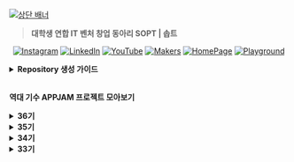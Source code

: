 [![상단 배너](https://github.com/user-attachments/assets/e939dc79-7006-4a4c-9788-c799cb36aa48)](https://www.sopt.org/)

> **대학생 연합 IT 벤처 창업 동아리 SOPT | 솝트**

<div align=center>
  

[![Instagram](https://img.shields.io/badge/Instagram-E4405F?logo=Instagram&logoColor=white)](https://www.instagram.com/sopt_official/)
[![LinkedIn](https://img.shields.io/badge/LinkedIn-0A66C2?logo=linkedIn&logoColor=white)](https://www.linkedin.com/company/sopt-official/)
[![YouTube](https://img.shields.io/badge/YouTube-FF0000?logo=YouTube&logoColor=white)](https://www.youtube.com/channel/UCui_xDNrVlxAuGJUV8zmN6A)
[![Makers](https://img.shields.io/badge/-makers-000000?style=flat&logo=Github)](https://github.com/sopt-makers/)
[![HomePage](https://img.shields.io/badge/-Official_Site-1E293B?style=flat)](https://www.sopt.org/)
[![Playground](https://img.shields.io/badge/-playground-495870?style=flat)](https://playground.sopt.org/)

</div>

<details>
<summary><b>Repository 생성 가이드</b></summary>
  
</br>
레포지토리를 쉽게 찾기 위해 다음 컨벤션을 지켜주세요:

</br>

**`{기수}-{활동 타입}-{파트}-{이름}`**

</br>
  
**활동 타입 예시**
| 활동 타입       | 예시 컨벤션                                   |
|----------------|-----------------------------------------------|
| 스터디         | `36-STUDY-SERVER-{스터디 이름}`               |
| 솝커톤         | `36-SOPKATHON-SERVER-{팀 이름}`               |
| 합동 세미나    | `36-COLLABORATION-SERVER-{팀 이름}`           |

**파트명**

- `iOS`
- `ANDROID`
- `WEB`
- `SERVER`

</details>
</br>

**역대 기수 APPJAM 프로젝트 모아보기**

<!-- 36기 -->
<details>
  <summary><b>36기</b></summary>
Comming Soon 🔜
</details>

<!-- 35기 -->
<details>
  <summary><b>35기</b></summary>

<details>

  <summary>WEB</summary>
  <div align="center">
    <table>
      <tr>
        <td align="center" width="33%">
          <img src="https://github.com/user-attachments/assets/5f58d95f-b66a-4f22-ab9f-86dec779953d" width="150" /><br/>
          <strong>confeti</strong><br/>
          <a href="https://github.com/team-confeti/confeti-client" target="_blank">🌐 WEB</a><br/>
          <a href="https://github.com/team-confeti/confeti-server">🖥️ SERVER</a>
        </td>
        <td align="center" width="33%">
          <img src="https://s3.ap-northeast-2.amazonaws.com/sopt-makers-internal//prod/image/project/46a0a6ea-0037-4704-8617-8183a37fdd69-Group%202085665298.png" width="150" /><br/>
          <strong>daruda</strong><br/>
          <a href="https://github.com/Tool-daruda/daruda-frontend">🌐 WEB</a><br/>
          <a href="https://github.com/Tool-daruda/35-APPJAM-SERVER-DARUDA">🖥️ SERVER</a>
        </td>
        <td align="center" width="33%">
          <img src="https://s3.ap-northeast-2.amazonaws.com/sopt-makers-internal//prod/image/project/d2f7de57-0c82-45b8-9c15-b161bb80efa0-pg_logo.png" width="150" /><br/>
          <strong>Dash</strong><br/>
          <a href="https://github.com/team-da-sh/dash-client">🌐 WEB</a><br/>
          <a href="https://github.com/team-da-sh/dash-server">🖥️ SERVER</a>
        </td>
      </tr>
      <tr>
        <td align="center" width="33%">
          <img src="https://s3.ap-northeast-2.amazonaws.com/sopt-makers-internal//prod/image/project/eef6a857-b300-46a0-b49e-69b40ba6b00f-300_300.png" width="150" /><br/>
          <strong>절로가</strong><br/>
          <a href="https://github.com/JEOLLOGA/JEOLLOGA-CLIENT">🌐 WEB</a><br/>
          <a href="https://github.com/JEOLLOGA/JEOLLOGA_SERVER">🖥️ SERVER</a>
        </td>
        <td align="center" width="33%">
          <img src="https://s3.ap-northeast-2.amazonaws.com/sopt-makers-internal//prod/image/project/59a1e5ea-697f-40fa-8446-9abbe93e8579-%EB%A1%9C%EA%B3%A0.png" width="150" /><br/>
          <strong>코코스</strong><br/>
          <a href="https://github.com/cocos-pet/cocos-frontend">🌐 WEB</a><br/>
          <a href="https://github.com/cocos-pet/cocos-backend">🖥️ SERVER</a>
        </td>
        <td align="center" width="33%">
          <img src="https://s3.ap-northeast-2.amazonaws.com/sopt-makers-internal//prod/image/project/b1ad006d-fec5-4a17-a796-97ac3949296b-whipee_logo.png" width="150" /><br/>
          <strong>휘피</strong><br/>
          <a href="https://github.com/SOPT-all/35-APPJAM-WEB-CAKEY">🌐 WEB</a><br/>
          <a href="https://github.com/SOPT-all/35-APPJAM-server-CAKEY">🖥️ SERVER</a>
        </td>
      </tr>
    </table>
  </div>
</details>

<details>
  <summary>APP</summary>
    
  <div align="center">
    <table>
      <tr>
        <td align="center" width="33%">
          <img src="https://s3.ap-northeast-2.amazonaws.com/sopt-makers-internal//prod/image/project/0e6442d6-812a-40eb-a7e4-0445e6ff6582-logo_final.png" width="150" /><br/>
          <strong>acon</strong><br/>
          <a href="https://github.com/AconInc/ACON-Android">🤖 ANDROID</a><br/>
          <a href="https://github.com/AconInc/ACON-iOS">🍎 iOS</a><br/>
          <a href="https://github.com/AconInc/ACON-SERVER">🖥️ SERVER</a>
        </td>
        <td align="center" width="33%">
          <img src="https://s3.ap-northeast-2.amazonaws.com/sopt-makers-internal//prod/image/project/04aa350f-3dda-493b-ae29-0676b4f58af7-logo.png" width="150" /><br/>
          <strong>Roomie</strong><br/>
          <a href="https://github.com/WeAreRoommies/Roomie-Android">🤖 ANDROID</a><br/>
          <a href="https://github.com/WeAreRoommies/Roomie-iOS">🍎 iOS</a><br/>
          <a href="https://github.com/WeAreRoommies/Roomie-Server">🖥️ SERVER</a>
        </td>
        <td align="center" width="33%">
          <img src="https://s3.ap-northeast-2.amazonaws.com/sopt-makers-internal//prod/image/project/a09e555f-ca00-4484-aefb-925f6886ad8f-spoony_logo_main.png" width="150" /><br/>
          <strong>Spoony</strong><br/>
          <a href="https://github.com/spooooony/Spoony-Android">🤖 ANDROID</a><br/>
          <a href="https://github.com/spooooony/Spoony-iOS">🍎 iOS</a><br/>
          <a href="https://github.com/spooooony/Spoony-Server">🖥️ SERVER</a>
        </td>
      </tr>
      <tr>
        <td align="center" width="33%">
          <img src="https://s3.ap-northeast-2.amazonaws.com/sopt-makers-internal//prod/image/project/65c69c41-7b9c-4b6e-b1a2-bdac4363a5ba-IMG_3287.png" width="150" /><br/>
          <strong>공백</strong><br/>
          <a href="https://github.com/Team-GONG-BAEK/gong-baek-android">🤖 ANDROID</a><br/>
          <a href="https://github.com/Team-GONG-BAEK/gong-baek-iOS">🍎 iOS</a><br/>
          <a href="https://github.com/Team-GONG-BAEK/gong-baek-server">🖥️ SERVER</a>
        </td>
        <td align="center" width="33%">
          <img src="https://s3.ap-northeast-2.amazonaws.com/sopt-makers-internal//prod/image/project/1b6677c5-6a61-4f03-ad8c-ccf3f3094d5b-%E1%84%8B%E1%85%A2%E1%86%B8%E1%84%85%E1%85%A9%E1%84%80%E1%85%A9.png" width="150" /><br/>
          <strong>납작마켓</strong><br/>
          <a href="https://github.com/napzakmarket/Napzak-Android">🤖 ANDROID</a><br/>
          <a href="https://github.com/napzakmarket/Napzak-iOS">🍎 iOS</a><br/>
          <a href="https://github.com/napzakmarket/Napzak-BE">🖥️ SERVER</a>
        </td>
        <td align="center" width="33%">
          <img src="https://s3.ap-northeast-2.amazonaws.com/sopt-makers-internal//prod/image/project/2e3922f1-9a5a-4d08-8a23-2b8384369676-logo_final.png" width="150" /><br/>
          <strong>메멘토</strong><br/>
          <a href="https://github.com/dev-memento/ANDROID-MEMENTO">🤖 ANDROID</a><br/>
          <a href="https://github.com/dev-memento/memento-iOS">🍎 iOS</a><br/>
          <a href="https://github.com/dev-memento/memento-api">🖥️ SERVER</a>
        </td>
      </tr>
      <tr>
        <td align="center" width="33%">
          <img src="https://s3.ap-northeast-2.amazonaws.com/sopt-makers-internal//prod/image/project/0efa838c-3165-408e-b3b2-23847a5b1c91-with%20suhyeon_logo@4x%201.png" width="150" /><br/>
          <strong>수현이랑</strong><br/>
          <a href="https://github.com/Team-with-suhyeon/With-Suhyeon-Android">🤖 ANDROID</a><br/>
          <a href="https://github.com/Team-with-suhyeon/With-Suhyeon-iOS">🍎 iOS</a><br/>
          <a href="https://github.com/SOPT-all/35-APPJAM-SERVER-WITHSUHYEON">🖥️ SERVER</a>
        </td>
        <td align="center" width="33%">
          <img src="https://s3.ap-northeast-2.amazonaws.com/sopt-makers-internal//prod/image/project/fd0a64da-3519-4c72-818e-06147e26c783-App%20Icon%20(300x300).png" width="150" /><br/>
          <strong>제 과제 빵점</strong><br/>
          <a href="https://github.com/Team-BBANGZIP/BBANGZIP-ANDROID">🤖 ANDROID</a><br/>
          <a href="https://github.com/Team-BBANGZIP/BBANGZIP-iOS">🍎 iOS</a><br/>
          <a href="https://github.com/Team-BBANGZIP/BBANGZIP-SERVER">🖥️ SERVER</a>
        </td>
        <td align="center" width="33%">
        </td>
      </tr>
    </table>
  </div>
</details>
</details>

<!-- 34기 -->
<details>
  <summary><b>34기</b></summary>

<details>

  <summary>WEB</summary>
  <div align="center">
    <table>
      <tr>
        <td align="center" width="33%">
          <img src="https://s3.ap-northeast-2.amazonaws.com/sopt-makers-internal//prod/image/project/bbe26959-1634-475c-a406-02c73c9455bd-symbol.png" width="150" /><br/>
          <strong>BEAT</strong><br/>
          <a href="https://github.com/TEAM-BEAT/BEAT-Client">🌐 WEB</a><br/>
          <a href="https://github.com/TEAM-BEAT/BEAT-SERVER">🖥️ SERVER</a>
        </td>
        <td align="center" width="33%">
          <img src="https://s3.ap-northeast-2.amazonaws.com/sopt-makers-internal//prod/image/project/a773f020-c7dc-437e-ae5b-dae3b342e7ed-logo.png" width="150" /><br/>
          <strong>Morib</strong><br/>
          <a href="https://github.com/morib-in/Morib-Client">🌐 WEB</a><br/>
          <a href="https://github.com/morib-in/Morib-Server-v2">🖥️ SERVER</a>
        </td>
        <td align="center" width="33%">
          <img src="https://s3.ap-northeast-2.amazonaws.com/sopt-makers-internal//prod/image/project/7da2a9e4-ee0a-4cfd-a347-0a4e859c980e-nutshell%20icon.jpg" width="150" /><br/>
          <strong>NutShell</strong><br/>
          <a href="https://github.com/TEAM-DAWM/SHELLIN-CLIENT">🌐 WEB</a><br/>
          <a href="https://github.com/TEAM-DAWM/SHELLIN-SERVER">🖥️ SERVER</a>
        </td>
      </tr>
      <tr>
        <td align="center" width="33%">
          <img src="https://s3.ap-northeast-2.amazonaws.com/sopt-makers-internal//prod/image/project/e7b398cf-8c3f-41d8-bcf6-34ab6215e403-%EC%B5%9C%EC%A2%85%EB%A1%9C%EA%B3%A0.png" width="150" /><br/>
          <strong>PICKPLE</strong><br/>
          <a href="https://github.com/PICK-PLE/PICKPLE-client">🌐 WEB</a><br/>
          <a href="https://github.com/PICK-PLE/PICKPLE-server">🖥️ SERVER</a>
        </td>
        <td align="center" width="33%">
          <img src="https://s3.ap-northeast-2.amazonaws.com/sopt-makers-internal//prod/image/project/94166504-56e5-443e-a750-19c7cb7c4b1c-Favicon.png" width="150" /><br/>
          <strong>Ti.Ki</strong><br/>
          <a href="https://github.com/Team-Tiki/tiki-client">🌐 WEB</a><br/>
          <a href="https://github.com/Team-Tiki/TIKI_SERVER">🖥️ SERVER</a>
        </td>
        <td align="center" width="33%">
          <img src="https://s3.ap-northeast-2.amazonaws.com/sopt-makers-internal//prod/image/project/5d787b7f-78fa-4572-bc13-ab99c320f25e-%E1%84%85%E1%85%A9%E1%84%80%E1%85%A9%20%E1%84%8E%E1%85%AC%E1%84%8C%E1%85%A9%E1%86%BC%E1%84%87%E1%85%A9%E1%86%AB.png" width="150" /><br/>
          <strong>선약</strong><br/>
          <a href="https://github.com/TEAM-SEONYAK/SEONYAK_CLIENT">🌐 WEB</a><br/>
          <a href="https://github.com/TEAM-SEONYAK/SEONYAK-SERVER">🖥️ SERVER</a>
        </td>
      </tr>
    </table>
  </div>
</details>

<details>
  <summary>APP</summary>

  <div align="center">
    <table>
      <tr>
        <td align="center" width="33%">
          <img src="https://s3.ap-northeast-2.amazonaws.com/sopt-makers-internal//prod/image/project/29215121-371d-40bb-b249-73123ee3f8e4-%E1%84%91%E1%85%B3%E1%86%AF%E1%84%80%E1%85%B3%20%E1%84%8B%E1%85%A2%E1%86%B8%E1%84%8B%E1%85%A1%E1%84%8B%E1%85%B5%E1%84%8F%E1%85%A9%E1%86%AB.png" width="150" /><br/>
          <strong>Cloudy</strong><br/>
          <a href="https://github.com/Team-Clody/Clody_Android">🤖 ANDROID</a><br/>
          <a href="https://github.com/Team-Clody/Clody_iOS">🍎 iOS</a><br/>
          <a href="https://github.com/Team-Clody/Clody_server">🖥️ SERVER</a>
        </td>
        <td align="center" width="33%">
          <img src="https://s3.ap-northeast-2.amazonaws.com/sopt-makers-internal//prod/image/project/c83ff2c0-b258-47f3-adac-65842177a83c-%E1%84%8E%E1%85%AC%E1%84%8C%E1%85%A9%E1%86%BC%20%E1%84%85%E1%85%A9%E1%84%80%E1%85%A9_%E1%84%81%E1%85%AE%E1%84%86%E1%85%AE%E1%86%AF%E1%84%81%E1%85%AE%E1%86%B7%201.png" width="150" /><br/>
          <strong>꾸물꿈</strong><br/>
          <a href="https://github.com/OMZigak/KKUM_ANDROID">🤖 ANDROID</a><br/>
          <a href="https://github.com/OMZigak/KKUYOS">🍎 iOS</a><br/>
          <a href="https://github.com/OMZigak/KKUMER">🖥️ SERVER</a>
        </td>
        <td align="center" width="33%">
          <img src="https://s3.ap-northeast-2.amazonaws.com/sopt-makers-internal//prod/image/project/79514eff-5b2e-43b2-9286-dd13789b15eb-symbol1.png" width="150" /><br/>
          <strong>데이트로드</strong><br/>
          <a href="https://github.com/TeamDATEROAD/DATEROAD-ANDROID">🤖 ANDROID</a><br/>
          <a href="https://github.com/TeamDATEROAD/DATEROAD-iOS">🍎 iOS</a><br/>
          <a href="https://github.com/TeamDATEROAD/DATEROAD-SERVER">🖥️ SERVER</a>
        </td>
      </tr>
      <tr>
        <td align="center" width="33%">
          <img src="https://avatars.githubusercontent.com/u/173294718?s=200&v=4" width="150" /><br/>
          <strong>오브</strong><br/>
          <a href="https://github.com/Team-Offroad/Offroad-Android">🤖 ANDROID</a><br/>
          <a href="https://github.com/Team-Offroad/Offroad-iOS">🍎 iOS</a><br/>
          <a href="https://github.com/Team-Offroad/Orb-Admin-Server">🖥️ SERVER</a>
        </td>
        <td align="center" width="33%">
          <img src="https://avatars.githubusercontent.com/u/173128955?s=200&v=4" width="150" /><br/>
          <strong>유니보이스</strong><br/>
          <a href="https://github.com/Team-UniVoice/UniVoice_Android">🤖 ANDROID</a><br/>
          <a href="https://github.com/Team-UniVoice/UniVoice_iOS">🍎 iOS</a><br/>
          <a href="https://github.com/Team-UniVoice/UniVoice_Server">🖥️ SERVER</a>
        </td>
        <td align="center" width="33%">
          <img src="https://s3.ap-northeast-2.amazonaws.com/sopt-makers-internal//prod/image/project/ef0edebd-190b-4c2e-b2a7-256bad1a7aef-%E1%84%8B%E1%85%A2%E1%86%B8%E1%84%8B%E1%85%A1%E1%84%8B%E1%85%B5%E1%84%8F%E1%85%A9%E1%86%AB.png" width="150" /><br/>
          <strong>유영</strong><br/>
          <a href="https://github.com/Team-Recordy/Recordy-Android">🤖 ANDROID</a><br/>
          <a href="https://github.com/Team-Recordy/Recordy-iOS">🍎 iOS</a><br/>
          <a href="https://github.com/Team-Recordy/Recordy-Server">🖥️ SERVER</a>
        </td>
      </tr>
      <tr>
        <td align="center" width="33%">
          <img src="https://s3.ap-northeast-2.amazonaws.com/sopt-makers-internal//prod/image/project/09f70e0b-a9be-4495-9013-375eb75a5d66-D9F40B25-7A8C-4CEA-85E5-5948B9F319FE.png" width="150" /><br/>
          <strong>터닝</strong><br/>
          <a href="https://github.com/teamterning/Terning-Android">🤖 ANDROID</a><br/>
          <a href="https://github.com/teamterning/Terning-iOS">🍎 iOS</a><br/>
          <a href="https://github.com/teamterning/Terning-Server">🖥️ SERVER</a>
        </td>
        <td align="center" width="33%">
          <img src="https://s3.ap-northeast-2.amazonaws.com/sopt-makers-internal//prod/image/project/5431cf53-047d-4091-8873-37c10abca6f1-%ED%95%9C%EB%81%BC%20%EB%A1%9C%EA%B3%A0.png" width="150" /><br/>
          <strong>한끼족보</strong><br/>
          <a href="https://github.com/Team-Hankki/hankki-android">🤖 ANDROID</a><br/>
          <a href="https://github.com/Team-Hankki/hankki-iOS">🍎 iOS</a><br/>
          <a href="https://github.com/Team-Hankki/hankki-server">🖥️ SERVER</a>
        </td>
        <td align="center" width="33%">
        </td>
      </tr>
    </table>
  </div>
  
</details>
</details>

<!-- 33기 -->
<details>
  <summary><b>33기</b></summary>

<details>

  <summary>WEB</summary>
  <div align="center">
    <table>
      <tr>
        <td align="center" width="33%">
          <img src="https://s3.ap-northeast-2.amazonaws.com/sopt-makers-internal//prod/image/project/3e048a67-0691-4f24-a3dc-d906a162d734-%E1%84%85%E1%85%A9%E1%84%80%E1%85%A9.png" width="150" /><br/>
          <strong>Mile</strong><br/>
          <a href="https://github.com/Mile-Writings/Mile-Client">🌐 WEB</a><br/>
          <a href="https://github.com/Mile-Writings/Mile-Server">🖥️ SERVER</a>
        </td>
        <td align="center" width="33%">
          <img src="https://s3.ap-northeast-2.amazonaws.com/sopt-makers-internal//prod/image/project/9d9ee2db-b262-4269-823f-311f8713be7c-Frame%209825.png" width="150" /><br/>
          <strong>Moddy</strong><br/>
          <a href="https://github.com/TEAM-MODDY/moddy-web">🌐 WEB</a><br/>
          <a href="https://github.com/TEAM-MODDY/moddy-server">🖥️ SERVER</a>
        </td>
        <td align="center" width="33%">
          <img src="https://s3.ap-northeast-2.amazonaws.com/sopt-makers-internal//prod/image/project/45e0e482-c6d0-4f20-b9a3-776dc2db4939-%E1%84%85%E1%85%A9%E1%84%80%E1%85%A9.png" width="150" /><br/>
          <strong>moonshot</strong><br/>
          <a href="https://github.com/MOONSHOT-Team/MOONSHOT-CLIENT">🌐 WEB</a><br/>
          <a href="https://github.com/MOONSHOT-Team/MOONSHOT-SERVER">🖥️ SERVER</a>
        </td>
      </tr>
      <tr>
        <td align="center" width="33%">
          <img src="https://s3.ap-northeast-2.amazonaws.com/sopt-makers-internal//prod/image/project/ea0be524-e725-4878-af15-aebd92ed24dd-%E1%84%89%E1%85%B3%E1%84%8F%E1%85%B3%E1%84%85%E1%85%B5%E1%86%AB%E1%84%89%E1%85%A3%E1%86%BA%202024-01-03%20%E1%84%8B%E1%85%A9%E1%84%92%E1%85%AE%205.16.30.png" width="150" /><br/>
          <strong>Lecue</strong><br/>
          <a href="https://github.com/Team-Lecue/Lecue-Client">🌐 WEB</a><br/>
          <a href="https://github.com/Team-Lecue/Lecue-Server">🖥️ SERVER</a>
        </td>
        <td align="center" width="33%">
          <img src="https://s3.ap-northeast-2.amazonaws.com/sopt-makers-internal//prod/image/project/e8281170-62d5-4c7e-9946-906b78c0df40-%E1%84%91%E1%85%A1%E1%84%87%E1%85%B5%E1%84%8F%E1%85%A9%E1%86%AB.png" width="150" /><br/>
          <strong>Sweet</strong><br/>
          <a href="https://github.com/SWEET-DEVELOPERS/sweet-client">🌐 WEB</a><br/>
          <a href="https://github.com/SWEET-DEVELOPERS/sweet-server">🖥️ SERVER</a>
        </td>
        <td align="center" width="33%">
          <img src="https://s3.ap-northeast-2.amazonaws.com/sopt-makers-internal//prod/image/project/5d787b7f-78fa-4572-bc13-ab99c320f25e-%E1%84%85%E1%85%A9%E1%84%80%E1%85%A9%20%E1%84%8E%E1%85%AC%E1%84%8C%E1%85%A9%E1%86%BC%E1%84%87%E1%85%A9%E1%86%AB.png" width="150" /><br/>
          <strong>논술메이트</strong><br/>
          <a href="https://github.com/nonsoolmate/NONSOOLMATE-CLIENT">🌐 WEB</a><br/>
          <a href="https://github.com/nonsoolmate/NONSOOLMATE-SERVER">🖥️ SERVER</a>
        </td>
      </tr>
    </table>
  </div>
</details>

<details>
  <summary>APP</summary>

  <div align="center">
    <table>
      <tr>
        <td align="center" width="33%">
          <img src="https://s3.ap-northeast-2.amazonaws.com/sopt-makers-internal//prod/image/project/80f326ef-3abf-45cb-be44-35b703a0dc25-Group%201000012509.png" width="150" /><br/>
          <strong>Don't be</strong><br/>
          <a href="https://github.com/TeamDon-tBe/ANDROID">🤖 ANDROID</a><br/>
          <a href="https://github.com/TeamDon-tBe/Don-tBe-iOS">🍎 iOS</a><br/>
          <a href="https://github.com/TeamDon-tBe/SERVER">🖥️ SERVER</a>
        </td>
        <td align="center" width="33%">
          <img src="https://s3.ap-northeast-2.amazonaws.com/sopt-makers-internal//prod/image/project/0845d573-6280-4391-9914-a19b20438f22-doorip%20logo.png" width="150" /><br/>
          <strong>doorip</strong><br/>
          <a href="https://github.com/Team-Going/Going-Android">🤖 ANDROID</a><br/>
          <a href="https://github.com/Team-Going/Going-iOS">🍎 iOS</a><br/>
          <a href="https://github.com/Team-Going/Going-Server">🖥️ SERVER</a>
        </td>
        <td align="center" width="33%">
          <img src="https://s3.ap-northeast-2.amazonaws.com/sopt-makers-internal//prod/image/project/88e89c83-bfaf-41ba-8b5b-8de6e44bc0e3-applogo@3x.png" width="150" /><br/>
          <strong>PINGLE</strong><br/>
          <a href="https://github.com/TeamPINGLE/PINGLE-ANDROID">🤖 ANDROID</a><br/>
          <a href="https://github.com/TeamPINGLE/PINGLE-iOS">🍎 iOS</a><br/>
          <a href="https://github.com/TeamPINGLE/PINGLE-SERVER">🖥️ SERVER</a>
        </td>
      </tr>
      <tr>
        <td align="center" width="33%">
          <img src="https://s3.ap-northeast-2.amazonaws.com/sopt-makers-internal//prod/image/project/6ec2d55d-08cd-4560-b827-b48f8b8a8499-toaster_appicon.jpg" width="150" /><br/>
          <strong>TOASTER</strong><br/>
          <a href="https://github.com/Link-MIND/Toaster_Android">🤖 ANDROID</a><br/>
          <a href="https://github.com/Link-MIND/TOASTER-iOS">🍎 iOS</a><br/>
          <a href="https://github.com/Link-MIND/TOASTER-Server">🖥️ SERVER</a>
        </td>
        <td align="center" width="33%">
          <img src="https://s3.ap-northeast-2.amazonaws.com/sopt-makers-internal//prod/image/project/f93d2a23-358b-4ed4-82ea-4ef38e2aa59d-%E1%84%89%E1%85%A9%E1%86%B8)%E1%84%86%E1%85%A9%E1%84%90%E1%85%B5%E1%84%87%E1%85%AE%20%E1%84%85%E1%85%A9%E1%84%80%E1%85%A9.png" width="150" /><br/>
          <strong>모티부</strong><br/>
          <a href="https://github.com/Team-Motivoo/Motivoo-Android">🤖 ANDROID</a><br/>
          <a href="https://github.com/Team-Motivoo/Motivoo-iOS">🍎 iOS</a><br/>
          <a href="https://github.com/Team-Motivoo/Motivoo-Server">🖥️ SERVER</a>
        </td>
        <td align="center" width="33%">
          <img src="https://s3.ap-northeast-2.amazonaws.com/sopt-makers-internal//prod/image/project/938d4d5a-8129-421e-aa61-4b1fd40bfc4f-icon%20-%20edit%20this.png" width="150" /><br/>
          <strong>소프티</strong><br/>
          <a href="https://github.com/Team-Sopetit/Sopetit-Android-v2">🤖 ANDROID</a><br/>
          <a href="https://github.com/Team-Sopetit/Sopetit-iOS">🍎 iOS</a><br/>
          <a href="https://github.com/Team-Sopetit/Sopetit-server">🖥️ SERVER</a>
        </td>
      </tr>
      <tr>
        <td align="center" width="33%">
          <img src="https://s3.ap-northeast-2.amazonaws.com/sopt-makers-internal//prod/image/project/83150cb7-656b-41f2-820a-d24c675dfa46-appicon_1.png" width="150" /><br/>
          <strong>웹소소</strong><br/>
          <a href="https://github.com/Team-WSS/WSS-Android">🤖 ANDROID</a><br/>
          <a href="https://github.com/Team-WSS/WSS-iOS">🍎 iOS</a><br/>
          <a href="https://github.com/Team-WSS/WSS-Server">🖥️ SERVER</a>
        </td>
        <td align="center" width="33%">
          <img src="https://s3.ap-northeast-2.amazonaws.com/sopt-makers-internal//prod/image/project/084a964a-b780-44ba-a4d0-72534deb8bd2-App%20logo.png" width="150" /><br/>
          <strong>하면함</strong><br/>
          <a href="https://github.com/Team-HMH/HMH-Android">🤖 ANDROID</a><br/>
          <a href="https://github.com/Team-HMH/HMH_iOS">🍎 iOS</a><br/>
          <a href="https://github.com/Team-HMH/HMH-Server">🖥️ SERVER</a>
        </td>
        <td align="center" width="33%">
        </td>
      </tr>
    </table>
  </div>
  
</details>
</details>




